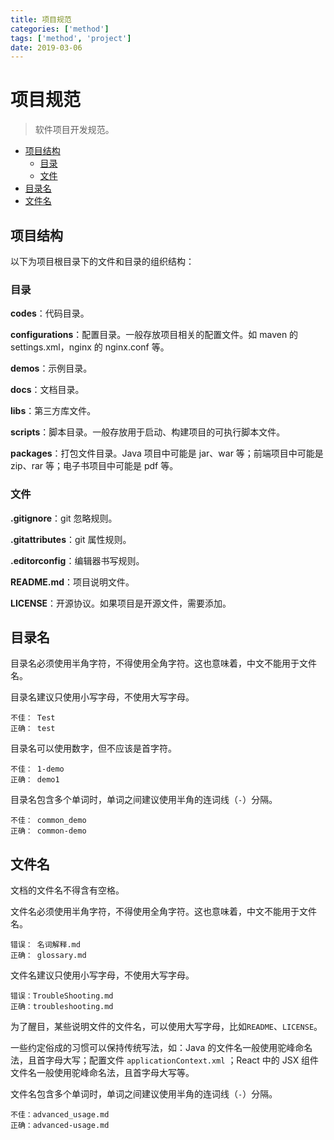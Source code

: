 ```yaml
---
title: 项目规范
categories: ['method']
tags: ['method', 'project']
date: 2019-03-06
---
```


# 项目规范

> 软件项目开发规范。

<!-- TOC depthFrom:2 depthTo:3 -->

- [项目结构](#项目结构)
    - [目录](#目录)
    - [文件](#文件)
- [目录名](#目录名)
- [文件名](#文件名)

<!-- /TOC -->

## 项目结构

以下为项目根目录下的文件和目录的组织结构：

### 目录

**codes**：代码目录。

**configurations**：配置目录。一般存放项目相关的配置文件。如 maven 的 settings.xml，nginx 的 nginx.conf 等。

**demos**：示例目录。

**docs**：文档目录。

**libs**：第三方库文件。

**scripts**：脚本目录。一般存放用于启动、构建项目的可执行脚本文件。

**packages**：打包文件目录。Java 项目中可能是 jar、war 等；前端项目中可能是 zip、rar 等；电子书项目中可能是 pdf 等。

### 文件

**.gitignore**：git 忽略规则。

**.gitattributes**：git 属性规则。

**.editorconfig**：编辑器书写规则。

**README.md**：项目说明文件。

**LICENSE**：开源协议。如果项目是开源文件，需要添加。

## 目录名

目录名必须使用半角字符，不得使用全角字符。这也意味着，中文不能用于文件名。

目录名建议只使用小写字母，不使用大写字母。

```
不佳： Test
正确： test
```

目录名可以使用数字，但不应该是首字符。

```
不佳： 1-demo
正确： demo1
```

目录名包含多个单词时，单词之间建议使用半角的连词线（`-`）分隔。

```
不佳： common_demo
正确： common-demo
```

## 文件名

文档的文件名不得含有空格。

文件名必须使用半角字符，不得使用全角字符。这也意味着，中文不能用于文件名。

```
错误： 名词解释.md
正确： glossary.md
```

文件名建议只使用小写字母，不使用大写字母。

```
错误：TroubleShooting.md
正确：troubleshooting.md
```

为了醒目，某些说明文件的文件名，可以使用大写字母，比如`README`、`LICENSE`。

一些约定俗成的习惯可以保持传统写法，如：Java 的文件名一般使用驼峰命名法，且首字母大写；配置文件 `applicationContext.xml` ；React 中的 JSX 组件文件名一般使用驼峰命名法，且首字母大写等。

文件名包含多个单词时，单词之间建议使用半角的连词线（`-`）分隔。

```
不佳：advanced_usage.md
正确：advanced-usage.md
```
